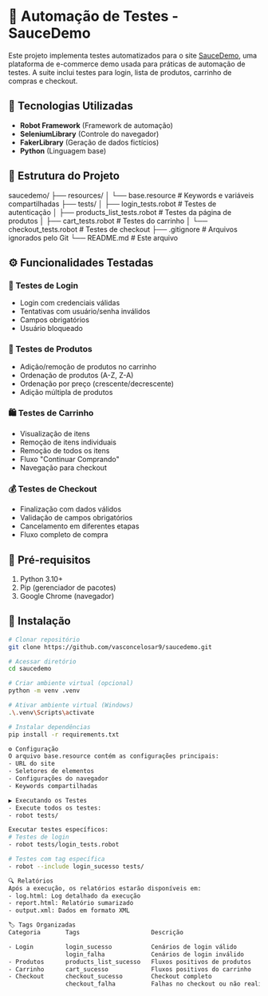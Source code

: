 # 🧪 Automação de Testes - SauceDemo

Este projeto implementa testes automatizados para o site [SauceDemo](https://www.saucedemo.com), uma plataforma de e-commerce demo usada para práticas de automação de testes. A suite inclui testes para login, lista de produtos, carrinho de compras e checkout.

## 🧩 Tecnologias Utilizadas
- **Robot Framework** (Framework de automação)
- **SeleniumLibrary** (Controle do navegador)
- **FakerLibrary** (Geração de dados fictícios)
- **Python** (Linguagem base)

## 📂 Estrutura do Projeto

saucedemo/
├── resources/
│ └── base.resource # Keywords e variáveis compartilhadas
├── tests/
│ ├── login_tests.robot # Testes de autenticação
│ ├── products_list_tests.robot # Testes da página de produtos
│ ├── cart_tests.robot # Testes do carrinho
│ └── checkout_tests.robot # Testes de checkout
├── .gitignore # Arquivos ignorados pelo Git
└── README.md # Este arquivo

## ⚙️ Funcionalidades Testadas

### 🔐 Testes de Login
- Login com credenciais válidas
- Tentativas com usuário/senha inválidos
- Campos obrigatórios
- Usuário bloqueado

### 🛒 Testes de Produtos
- Adição/remoção de produtos no carrinho
- Ordenação de produtos (A-Z, Z-A)
- Ordenação por preço (crescente/decrescente)
- Adição múltipla de produtos

### 🛍️ Testes de Carrinho
- Visualização de itens
- Remoção de itens individuais
- Remoção de todos os itens
- Fluxo "Continuar Comprando"
- Navegação para checkout

### 💰 Testes de Checkout
- Finalização com dados válidos
- Validação de campos obrigatórios
- Cancelamento em diferentes etapas
- Fluxo completo de compra

## 🚀 Pré-requisitos
1. Python 3.10+
2. Pip (gerenciador de pacotes)
3. Google Chrome (navegador)

## 🔧 Instalação
```bash
# Clonar repositório
git clone https://github.com/vasconcelosar9/saucedemo.git

# Acessar diretório
cd saucedemo

# Criar ambiente virtual (opcional)
python -m venv .venv

# Ativar ambiente virtual (Windows)
.\.venv\Scripts\activate

# Instalar dependências
pip install -r requirements.txt

⚙️ Configuração
O arquivo base.resource contém as configurações principais:
- URL do site
- Seletores de elementos
- Configurações do navegador
- Keywords compartilhadas

▶️ Executando os Testes
- Execute todos os testes:
- robot tests/

Executar testes específicos:
# Testes de login
- robot tests/login_tests.robot

# Testes com tag específica
- robot --include login_sucesso tests/

🔍 Relatórios
Após a execução, os relatórios estarão disponíveis em:
- log.html: Log detalhado da execução
- report.html: Relatório sumarizado
- output.xml: Dados em formato XML

🏷️ Tags Organizadas
Categoria       Tags                    Descrição

- Login	        login_sucesso	        Cenários de login válido
                login_falha	            Cenários de login inválido
- Produtos	    products_list_sucesso	Fluxos positivos de produtos
- Carrinho	    cart_sucesso	        Fluxos positivos do carrinho
- Checkout	    checkout_sucesso	    Checkout completo
                checkout_falha	        Falhas no checkout ou não realizado
